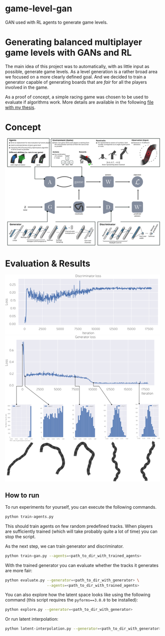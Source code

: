 # game-level-gan
GAN used with RL agents to generate game levels.

# Generating balanced multiplayer game levels with GANs and RL
The main idea of this project was to automatically, with as little input as possible, generate game levels. As a level generation is a rather broad area we focused on a more clearly defined goal. And we decided to train a generator capable of generating boards that are _fair_ for all the players involved in the game.

As a proof of concept, a simple racing game was chosen to be used to evaluate if algorithms work. More details are available in the following [file with my thesis](https://drive.google.com/file/d/1ypxK8KeoR3lBjRLUbAzpL4O2isyZhATc/view?usp=sharing).


# Concept
![diagram of a system from the poster](/images/concept-diagram.svg)


# Evaluation & Results
![discriminator loss](/images/discriminator-loss.svg)
![generator loss and tracks](/images/generator-training.svg)

## How to run
To run experiments for yourself, you can execute the following commands.

```bash
python train-agents.py
```
This should train agents on few random predefined tracks. When players are sufficiently trained (which will take probably quite a lot of time) you can stop the script.

As the next step, we can train generator and discriminator.
```bash
python train-gan.py --agents=<path_to_dir_with_trained_agents>
```

With the trained generator you can evaluate whether the tracks it generates are more fair:
```bash
python evaluate.py --generator=<path_to_dir_with_generator> \
                   --agents=<path_to_dir_with_trained_agents>
```

You can also explore how the latent space looks like using the following command (this script requires the `pyforms==3.0.0` to be installed):
```bash
python explore.py --generator=<path_to_dir_with_generator>
```

Or run latent interpolation:
```bash
python latent-interpolation.py --generator=<path_to_dir_with_generator>
```
